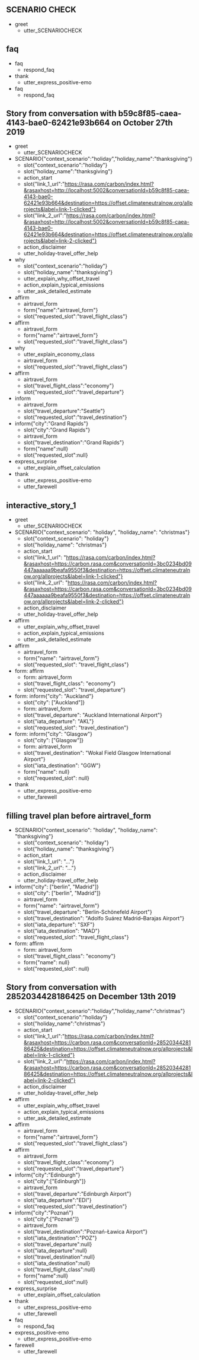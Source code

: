 ## SCENARIO CHECK
* greet
  - utter_SCENARIOCHECK

## faq
* faq
  - respond_faq
* thank
  - utter_express_positive-emo
* faq
  - respond_faq

## Story from conversation with b59c8f85-caea-4143-bae0-62421e93b664 on October 27th 2019
* greet
    - utter_SCENARIOCHECK
* SCENARIO{"context_scenario":"holiday","holiday_name":"thanksgiving"}
    - slot{"context_scenario":"holiday"}
    - slot{"holiday_name":"thanksgiving"}
    - action_start
    - slot{"link_1_url":"https://rasa.com/carbon/index.html?&rasaxhost=http://localhost:5002&conversationId=b59c8f85-caea-4143-bae0-62421e93b664&destination=https://offset.climateneutralnow.org/allprojects&label=link-1-clicked"}
    - slot{"link_2_url":"https://rasa.com/carbon/index.html?&rasaxhost=http://localhost:5002&conversationId=b59c8f85-caea-4143-bae0-62421e93b664&destination=https://offset.climateneutralnow.org/allprojects&label=link-2-clicked"}
    - action_disclaimer
    - utter_holiday-travel_offer_help
* why
    - slot{"context_scenario":"holiday"}
    - slot{"holiday_name":"thanksgiving"}
    - utter_explain_why_offset_travel
    - action_explain_typical_emissions
    - utter_ask_detailed_estimate
* affirm
    - airtravel_form
    - form{"name":"airtravel_form"}
    - slot{"requested_slot":"travel_flight_class"}
* affirm
    - airtravel_form
    - form{"name":"airtravel_form"}
    - slot{"requested_slot":"travel_flight_class"}
* why
    - utter_explain_economy_class
    - airtravel_form
    - slot{"requested_slot":"travel_flight_class"}
* affirm
    - airtravel_form
    - slot{"travel_flight_class":"economy"}
    - slot{"requested_slot":"travel_departure"}
* inform
    - airtravel_form
    - slot{"travel_departure":"Seattle"}
    - slot{"requested_slot":"travel_destination"}
* inform{"city":"Grand Rapids"}
    - slot{"city":"Grand Rapids"}
    - airtravel_form
    - slot{"travel_destination":"Grand Rapids"}
    - form{"name":null}
    - slot{"requested_slot":null}
* express_surprise
    - utter_explain_offset_calculation
* thank
    - utter_express_positive-emo
    - utter_farewell

## interactive_story_1
* greet
    - utter_SCENARIOCHECK
* SCENARIO{"context_scenario": "holiday", "holiday_name": "christmas"}
    - slot{"context_scenario": "holiday"}
    - slot{"holiday_name": "christmas"}
    - action_start
    - slot{"link_1_url": "https://rasa.com/carbon/index.html?&rasaxhost=https://carbon.rasa.com&conversationId=3bc0234bd09447aaaaaa9beafa9550f3&destination=https://offset.climateneutralnow.org/allprojects&label=link-1-clicked"}
    - slot{"link_2_url": "https://rasa.com/carbon/index.html?&rasaxhost=https://carbon.rasa.com&conversationId=3bc0234bd09447aaaaaa9beafa9550f3&destination=https://offset.climateneutralnow.org/allprojects&label=link-2-clicked"}
    - action_disclaimer
    - utter_holiday-travel_offer_help
* affirm
    - utter_explain_why_offset_travel
    - action_explain_typical_emissions
    - utter_ask_detailed_estimate
* affirm
    - airtravel_form
    - form{"name": "airtravel_form"}
    - slot{"requested_slot": "travel_flight_class"}
* form: affirm
    - form: airtravel_form
    - slot{"travel_flight_class": "economy"}
    - slot{"requested_slot": "travel_departure"}
* form: inform{"city": "Auckland"}
    - slot{"city": ["Auckland"]}
    - form: airtravel_form
    - slot{"travel_departure": "Auckland International Airport"}
    - slot{"iata_departure": "AKL"}
    - slot{"requested_slot": "travel_destination"}
* form: inform{"city": "Glasgow"}
    - slot{"city": ["Glasgow"]}
    - form: airtravel_form
    - slot{"travel_destination": "Wokal Field Glasgow International Airport"}
    - slot{"iata_destination": "GGW"}
    - form{"name": null}
    - slot{"requested_slot": null}
* thank
    - utter_express_positive-emo
    - utter_farewell

## filling travel plan before airtravel_form
* SCENARIO{"context_scenario": "holiday", "holiday_name": "thanksgiving"}
    - slot{"context_scenario": "holiday"}
    - slot{"holiday_name": "thanksgiving"}
    - action_start
    - slot{"link_1_url": "..."}
    - slot{"link_2_url": "..."}
    - action_disclaimer
    - utter_holiday-travel_offer_help
* inform{"city": ["berlin", "Madrid"]}
    - slot{"city": ["berlin", "Madrid"]}
    - airtravel_form
    - form{"name": "airtravel_form"}
    - slot{"travel_departure": "Berlin-Schönefeld Airport"}
    - slot{"travel_destination": "Adolfo Suárez Madrid–Barajas Airport"}
    - slot{"iata_departure": "SXF"}
    - slot{"iata_destination": "MAD"}
    - slot{"requested_slot": "travel_flight_class"}
* form: affirm
    - form: airtravel_form
    - slot{"travel_flight_class": "economy"}
    - form{"name": null}
    - slot{"requested_slot": null}


## Story from conversation with 2852034428186425 on December 13th 2019
* SCENARIO{"context_scenario":"holiday","holiday_name":"christmas"}
    - slot{"context_scenario":"holiday"}
    - slot{"holiday_name":"christmas"}
    - action_start
    - slot{"link_1_url":"https://rasa.com/carbon/index.html?&rasaxhost=https://carbon.rasa.com&conversationId=2852034428186425&destination=https://offset.climateneutralnow.org/allprojects&label=link-1-clicked"}
    - slot{"link_2_url":"https://rasa.com/carbon/index.html?&rasaxhost=https://carbon.rasa.com&conversationId=2852034428186425&destination=https://offset.climateneutralnow.org/allprojects&label=link-2-clicked"}
    - action_disclaimer
    - utter_holiday-travel_offer_help
* affirm
    - utter_explain_why_offset_travel
    - action_explain_typical_emissions
    - utter_ask_detailed_estimate
* affirm
    - airtravel_form
    - form{"name":"airtravel_form"}
    - slot{"requested_slot":"travel_flight_class"}
* affirm
    - airtravel_form
    - slot{"travel_flight_class":"economy"}
    - slot{"requested_slot":"travel_departure"}
* inform{"city":"Edinburgh"}
    - slot{"city":["Edinburgh"]}
    - airtravel_form
    - slot{"travel_departure":"Edinburgh Airport"}
    - slot{"iata_departure":"EDI"}
    - slot{"requested_slot":"travel_destination"}
* inform{"city":"Poznań"}
    - slot{"city":["Poznań"]}
    - airtravel_form
    - slot{"travel_destination":"Poznań-Ławica Airport"}
    - slot{"iata_destination":"POZ"}
    - slot{"travel_departure":null}
    - slot{"iata_departure":null}
    - slot{"travel_destination":null}
    - slot{"iata_destination":null}
    - slot{"travel_flight_class":null}
    - form{"name":null}
    - slot{"requested_slot":null}
* express_surprise
    - utter_explain_offset_calculation
* thank
    - utter_express_positive-emo
    - utter_farewell
* faq
    - respond_faq
* express_positive-emo
    - utter_express_positive-emo
* farewell
    - utter_farewell
